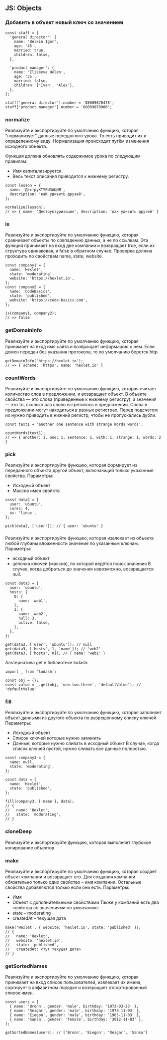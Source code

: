 ## JS: Objects

### Добавить в объект новый ключ со значением

```
const staff = {
  'general director': {
    name: 'Belkin Igor',
    age: '45',
    married: true,
    children: false,
  },

  'product manager': {
    name: 'Eliseeva Helen',
    age: '35',
    married: false,
    children: ['Ivan', 'Alex'],
  },
};

staff['general director'].number = '88009870478';
staff['product manager'].number = '88009870000';
```

### normalize
Реализуйте и экспортируйте по умолчанию функцию, которая "нормализует" данные переданного урока. То есть приводит их к определенному виду. Нормализация происходит путём изменения исходного объекта.

Функция должна обновлять содержимое урока по следующим правилам:
* Имя капитализируется.
* Весь текст описания приводится к нижнему регистру.

```
const lesson = {
  name: 'ДеструКТУРИЗАЦИЯ',
  description: 'каК удивитЬ друзей',
};

normalize(lesson);
// => { name: 'Деструктуризация', description: 'как удивить друзей' }
```

### is
Реализуйте и экспортируйте по умолчанию функцию, которая сравнивает объекты по совпадению данных, а не по ссылкам. Эта функция принимает на вход две компании и возвращает true, если их структура одинаковая, и false в обратном случае. Проверка должна проходить по свойствам name, state, website.

```
const company1 = {
  name: 'Hexlet',
  state: 'moderating',
  website: 'https://hexlet.io',
};
const company2 = {
  name: 'CodeBasics',
  state: 'published',
  website: 'https://code-basics.com',
};

is(company1, company2);
// => false
```

### getDomainInfo
Реализуйте и экспортируйте по умолчанию функцию, которая принимает на вход имя сайта и возвращает информацию о нем. Если домен передан без указания протокола, то по умолчанию берется http

```
getDomainInfo('https://hexlet.io');
// => { scheme: 'https', name: 'hexlet.io' }
```

### countWords
Реализуйте и экспортируйте по умолчанию функцию, которая считает количество слов в предложении, и возвращает объект. В объекте свойства — это слова (приведенные к нижнему регистру), а значения — это то, сколько раз слово встретилось в предложении. Слова в предложении могут находиться в разных регистрах. Перед подсчетом их нужно приводить в нижний регистр, чтобы не пропускались дубли.

```
const text1 = 'another one sentence with strange Words words';

countWords(text1);
// => { another: 1, one: 1, sentence: 1, with: 1, strange: 1, words: 2 }
```

### pick
Реализуйте и экспортируйте функцию, которая формирует из переданного объекта другой объект, включающий только указанные свойства. Параметры:
* Исходный объект
* Массив имен свойств

```
const data2 = {
  user: 'ubuntu',
  cores: 4,
  os: 'linux',
};

pick(data2, ['user']); // { user: 'ubuntu' }
```

### 
Реализуйте и экспортируйте функцию, которая извлекает из объекта любой глубины вложенности значение по указанным ключам. Параметры:
* исходный объект
* цепочка ключей (массив), по которой ведётся поиск значения
В случае, когда добраться до значения невозможно, возвращается null.

```
const data3 = {
  user: 'ubuntu',
  hosts: {
    0: {
      name: 'web1',
    },
    1: {
      name: 'web2',
      null: 3,
      active: false,
    },
  },
};

get(data3, ['user', 'ubuntu']); // null
get(data3, ['hosts', 1, 'name']); // 'web2'
get(data3, ['hosts', 0]); // { name: 'web1' }
```

Альтернатива get в библиотеке lodash:

```
import _ from 'lodash';

const obj = {};
const value = _.get(obj, 'one.two.three', 'defaultValue'); // 'defaultValue'
```

### fill
Реализуйте и экспортируйте по умолчанию функцию, которая заполняет объект данными из другого объекта по разрешенному списку ключей. Параметры:
* Исходный объект
* Список ключей которые нужно заменить
* Данные, которые нужно сливать в исходный объект
В случае, когда список ключей пустой, нужно сливать все данные полностью.

```
const company3 = {
  name: null,
  state: 'moderating',
};

const data = {
  name: 'Hexlet',
  state: 'published',
};

fill(company3, ['name'], data);
// {
//   name: 'Hexlet',
//   state: 'moderating',
// }
```

### cloneDeep
Реализуйте и экспортируйте функцию, которая выполняет глубокое копирование объектов.

### make
Реализуйте и экспортируйте по умолчанию функцию, которая создает объект компании и возвращает его. Для создания компании обязательно только одно свойство – имя компании. Остальные свойства добавляются только если они есть. Параметры:
* Имя
* Объект с дополнительными свойствами
Также у компаний есть два свойства со значениями по умолчанию:
* state – moderating
* createdAt – текущая дата

```
make('Hexlet', { website: 'hexlet.io', state: 'published' });
// {
//   name: 'Hexlet',
//   website: 'hexlet.io',
//   state: 'published',
//   createdAt: <тут текущая дата>
// }
```

### getSortedNames
Реализуйте и экспортируйте по умолчанию функцию, которая принимает на вход список пользователей, извлекает их имена, сортирует в алфавитном порядке и возвращает отсортированный список имен.

```
const users = [
  { name: 'Bronn', gender: 'male', birthday: '1973-03-23' },
  { name: 'Reigar', gender: 'male', birthday: '1973-11-03' },
  { name: 'Eiegon', gender: 'male', birthday: '1963-11-03' },
  { name: 'Sansa', gender: 'female', birthday: '2012-11-03' },
];

getSortedNames(users); // ['Bronn', 'Eiegon', 'Reigar', 'Sansa']
```
